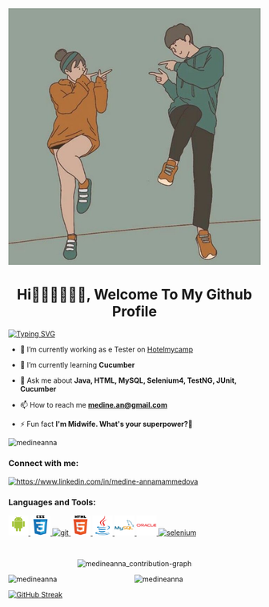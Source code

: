 <img src="https://github.com/medineAnna/medineAnna/blob/main/_.jpeg?raw=true">

<h1 align="center">Hi👋🏻👋🏻👋🏻, Welcome To My Github Profile</h1>

[![Typing SVG](https://readme-typing-svg.herokuapp.com?color=%23732DA4&lines=QA+Automation+Engineer+%7C+Germany;I'm+Medine;I+am+sharing+my+projects+in+here;I+usually+using+;Java+programming+language+for+projects)](https://git.io/typing-svg)
  
- 🔭 I’m currently working as e Tester on [Hotelmycamp](https://www.hotelmycamp.com/)

- 🌱 I’m currently learning **Cucumber**

- 💬 Ask me about **Java, HTML, MySQL, Selenium4, TestNG, JUnit, Cucumber**

- 📫 How to reach me **medine.an@gmail.com**

- ⚡ Fun fact **I'm Midwife. What's your superpower?👶**

<p align="left"> <img src="https:/medineanna.app/?username=ryo-ma&theme=medineanna" alt="medineanna" /></p>


 
<h3 align="left">Connect with me:</h3>
<p align="left">
<a href="https://linkedin.com/in/https://www.linkedin.com/in/medine-annamammedova-7185351a2" target="blank"><img align="center" src="https://raw.githubusercontent.com/rahuldkjain/github-profile-readme-generator/master/src/images/icons/Social/linked-in-alt.svg" alt="https://www.linkedin.com/in/medine-annamammedova" height="30" width="40" /></a>
</p>

<h3 align="left">Languages and Tools:</h3>
<p align="left"> <a href="https://developer.android.com" target="_blank" rel="noreferrer"> <img src="https://raw.githubusercontent.com/devicons/devicon/master/icons/android/android-original-wordmark.svg" alt="android" width="40" height="40"/> </a> <a href="https://www.w3schools.com/css/" target="_blank" rel="noreferrer"> <img src="https://raw.githubusercontent.com/devicons/devicon/master/icons/css3/css3-original-wordmark.svg" alt="css3" width="40" height="40"/> </a> <a href="https://git-scm.com/" target="_blank" rel="noreferrer"> <img src="https://www.vectorlogo.zone/logos/git-scm/git-scm-icon.svg" alt="git" width="40" height="40"/> </a> <a href="https://www.w3.org/html/" target="_blank" rel="noreferrer"> <img src="https://raw.githubusercontent.com/devicons/devicon/master/icons/html5/html5-original-wordmark.svg" alt="html5" width="40" height="40"/> </a> <a href="https://www.java.com" target="_blank" rel="noreferrer"> <img src="https://raw.githubusercontent.com/devicons/devicon/master/icons/java/java-original.svg" alt="java" width="40" height="40"/> </a> <a href="https://www.mysql.com/" target="_blank" rel="noreferrer"> <img src="https://raw.githubusercontent.com/devicons/devicon/master/icons/mysql/mysql-original-wordmark.svg" alt="mysql" width="40" height="40"/> </a> <a href="https://www.oracle.com/" target="_blank" rel="noreferrer"> <img src="https://raw.githubusercontent.com/devicons/devicon/master/icons/oracle/oracle-original.svg" alt="oracle" width="40" height="40"/> </a> <a href="https://www.selenium.dev" target="_blank" rel="noreferrer"> <img src="https://raw.githubusercontent.com/detain/svg-logos/780f25886640cef088af994181646db2f6b1a3f8/svg/selenium-logo.svg" alt="selenium" width="40" height="40"/> </a> </p>
  
  <br/>
<p align ="center"> <img src="https://activity-graph.herokuapp.com/graph?username=medineanna&theme=lucent" alt="medineanna_contribution-graph"/>
<br />
  

<p><img align="left" src="https://github-readme-stats.vercel.app/api/top-langs?username=medineanna&show_icons=true&locale=en&layout=compact" alt="medineanna" /></p>


  <p align="center"> <img src="https://github-readme-stats.vercel.app/api?username=medineanna&count_private=true&theme=radical&show_icons=true" alt="medineanna" /p>

  
  [![GitHub Streak](http://github-readme-streak-stats.herokuapp.com?user=medineAnna&theme=onedark&date_format=M%20j%5B%2C%20Y%5D)](https://git.io/streak-stats)
